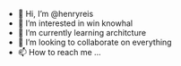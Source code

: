 - 👋 Hi, I’m @henryreis
- 👀 I’m interested in win knowhal
- 🌱 I’m currently learning architcture 
- 💞️ I’m looking to collaborate on everything
- 📫 How to reach me ...

<!---
henryreis/henryreis is a ✨ special ✨ repository because its `README.md` (this file) appears on your GitHub profile.
You can click the Preview link to take a look at your changes.
--->
